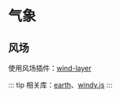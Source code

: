 # 气象

## 风场

使用风场插件：[wind-layer](https://sakitam-fdd.github.io/wind-layer/zh/)

<!-- <ClientOnly>
  <common-code-view name="met-wind" />
</ClientOnly> -->

::: tip
相关库：[earth](https://github.com/cambecc/earth)、[windy.js](https://github.com/Esri/wind-js)
:::
